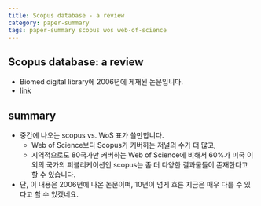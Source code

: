 ```yaml
---
title: Scopus database - a review
category: paper-summary
tags: paper-summary scopus wos web-of-science
---
```


## Scopus database: a review 

- Biomed digital library에 2006년에 게재된 논문입니다. 
- [link](https://www.ncbi.nlm.nih.gov/pmc/articles/PMC1420322/)


## summary 

- 중간에 나오는 scopus vs. WoS 표가 쓸만합니다. 
    - Web of Science보다 Scopus가 커버하는 저널의 수가 더 많고, 
    - 지역적으로도 80국가만 커버하는 Web of Science에 비해서 60%가 미국 이외의 국가의 퍼블리케이션인 scopus는 좀 더 다양한 결과물들이 존재한다고 할 수 있습니다. 
- 단, 이 내용은 2006년에 나온 논문이며, 10년이 넘게 흐른 지금은 매우 다를 수 있다고 할 수 있겠네요. 